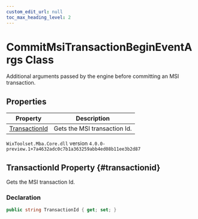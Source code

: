 ```yaml
---
custom_edit_url: null
toc_max_heading_level: 2
---
```

# CommitMsiTransactionBeginEventArgs Class
Additional arguments passed by the engine before committing an MSI transaction.
## Properties
| Property | Description |
| ------ | ----------- |
| [TransactionId](#transactionid) | Gets the MSI transaction Id. |
`WixToolset.Mba.Core.dll` version `4.0.0-preview.1+7a4632adc0c7b1a363259abb4ed08b11ee3b2d87`
## TransactionId Property {#transactionid}
Gets the MSI transaction Id.
### Declaration
```cs
public string TransactionId { get; set; } 
```

